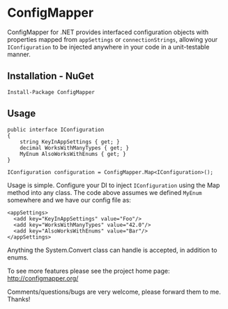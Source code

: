 ConfigMapper
=================

ConfigMapper for .NET provides interfaced configuration objects with properties mapped from ```appSettings``` or ```connectionStrings```, allowing your ```IConfiguration``` to be injected anywhere in your code in a unit-testable manner.

Installation - NuGet
-----
```
Install-Package ConfigMapper
```

Usage
------

```
public interface IConfiguration
{
    string KeyInAppSettings { get; }
    decimal WorksWithManyTypes { get; }
    MyEnum AlsoWorksWithEnums { get; }
}

IConfiguration configuration = ConfigMapper.Map<IConfiguration>();
```

Usage is simple. Configure your DI to inject ```IConfiguration``` using the Map method into any class. The code above assumes we defined ```MyEnum``` somewhere and we have our config file as:
```
<appSettings>
  <add key="KeyInAppSettings" value="Foo"/>
  <add key="WorksWithManyTypes" value="42.0"/>
  <add key="AlsoWorksWithEnums" value="Bar"/>
</appSettings>
```

Anything the System.Convert class can handle is accepted, in addition to enums.

To see more features please see the project home page: <http://configmapper.org/>

Comments/questions/bugs are very welcome, please forward them to me. Thanks!
